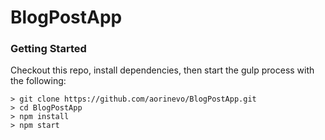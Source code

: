 # BlogPostApp

### Getting Started

Checkout this repo, install dependencies, then start the gulp process with the following:

```
> git clone https://github.com/aorinevo/BlogPostApp.git
> cd BlogPostApp
> npm install
> npm start
```
